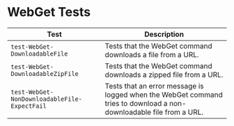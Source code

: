 # WebGet Tests

|Test|Description|
|----|-----|
|`test-WebGet-DownloadableFile`|Tests that the WebGet command downloads a file from a URL.|
|`test-WebGet-DownloadableZipFile`|Tests that the WebGet command downloads a zipped file from a URL.|
|`test-WebGet-NonDownloadableFile-ExpectFail`|Tests that an error message is logged when the WebGet command tries to download a non-downloadable file from a URL.|